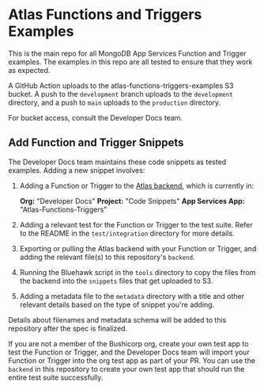 # Atlas Functions and Triggers Examples

This is the main repo for all MongoDB App Services Function and Trigger examples.
The examples in this repo are all tested to ensure that they work as expected.

A GitHub Action uploads to the atlas-functions-triggers-examples S3 bucket.
A push to the `development` branch uploads to the `development` directory,
and a push to `main` uploads to the `production` directory.

For bucket access, consult the Developer Docs team.

## Add Function and Trigger Snippets

The Developer Docs team maintains these code snippets as tested examples.
Adding a new snippet involves:

1. Adding a Function or Trigger to the [Atlas backend](https://services.cloud.mongodb.com/groups/662aa718cfa1730aeb7d533d/apps/662ab06bb5d3bc8883125311/dashboard), which is currently in:

   **Org:** "Developer Docs"
   **Project:** "Code Snippets"
   **App Services App:** "Atlas-Functions-Triggers"

2. Adding a relevant test for the Function or Trigger to the test suite. Refer to the README in the `test/integration` directory for more details.
3. Exporting or pulling the Atlas backend with your Function or Trigger, and adding the relevant file(s) to this repository's `backend`.
4. Running the Bluehawk script in the `tools` directory to copy the files from the backend into the `snippets` files that get uploaded to S3.
5. Adding a metadata file to the `metadata` directory with a title and other relevant details based on the type of snippet you're adding.

Details about filenames and metadata schema will be added to this repository
after the spec is finalized.

If you are not a member of the Bushicorp org, create your own test app to test 
the Function or Trigger, and the Developer Docs team will import your Function 
or Trigger into the org test app as part of your PR. You can use the `backend`
in this repository to create your own test app that should run the entire test
suite successfully.

<!-- TODO: Add more details about the repo structure and its purpose -->
